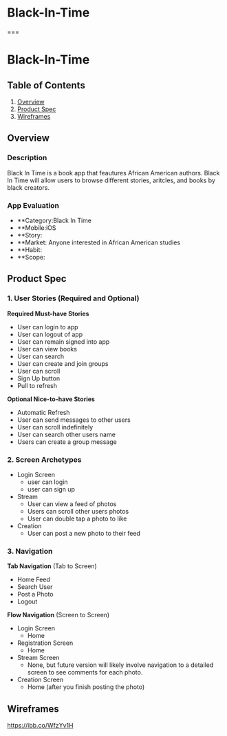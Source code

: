 # Black-In-Time

===

# Black-In-Time

## Table of Contents
1. [Overview](#Overview)
1. [Product Spec](#Product-Spec)
1. [Wireframes](#Wireframes)

## Overview
### Description
Black In Time is a book app that feautures African American authors. Black In Time will allow users to browse different stories, aritcles, and books by black creators. 

### App Evaluation
- **Category:Black In Time
- **Mobile:iOS
- **Story:
- **Market: Anyone interested in African American studies
- **Habit: 
- **Scope: 

## Product Spec

### 1. User Stories (Required and Optional)

**Required Must-have Stories**

* User can login to app
* User can logout of app
* User can remain signed into app
* User can view books
* User can search
* User can create and join groups
* User can scroll
* Sign Up button
* Pull to refresh

**Optional Nice-to-have Stories**

* Automatic Refresh 
* User can send messages to other users
* User can scroll indefinitely
* User can search other users name
* Users can create a group message

### 2. Screen Archetypes

* Login Screen
   * user can login
   * user can sign up
* Stream
  * User can view a feed of photos
  * Users can scroll other users photos
  * User can double tap a photo to like
* Creation
  * User can post a new photo to their feed

### 3. Navigation

**Tab Navigation** (Tab to Screen)

* Home Feed
* Search User
* Post a Photo
* Logout

**Flow Navigation** (Screen to Screen)

* Login Screen
  * Home
* Registration Screen
  * Home
* Stream Screen
  * None, but future version will likely involve navigation to a detailed screen to see comments for each photo.
* Creation Screen
  * Home (after you finish posting the photo)



## Wireframes

<https://ibb.co/WfzYv1H>

